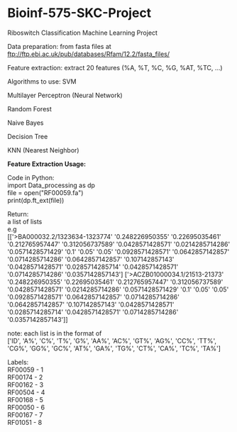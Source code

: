 # Bioinf-575-SKC-Project
Riboswitch Classification Machine Learning Project

Data preparation: from fasta files at ftp://ftp.ebi.ac.uk/pub/databases/Rfam/12.2/fasta_files/

Feature extraction: extract 20 features (%A, %T, %C, %G, %AT, %TC, ...)

Algorithms to use:
SVM

Multilayer Perceptron (Neural Network)

Random Forest

Naive Bayes

Decision Tree

KNN (Nearest Neighbor)



**Feature Extraction Usage:**

Code in Python:  
import Data_processing as dp  
file = open("RF00059.fa")  
print(dp.ft_ext(file))  

Return:  
a list of lists  
e.g    
[['>BA000032.2/1323634-1323774' '0.248226950355' '0.22695035461'
  '0.212765957447' '0.312056737589' '0.0428571428571' '0.0214285714286'
  '0.0571428571429' '0.1' '0.05' '0.05' '0.0928571428571' '0.0642857142857'
  '0.0714285714286' '0.0642857142857' '0.107142857143' '0.0428571428571'
  '0.0285714285714' '0.0428571428571' '0.0714285714286' '0.0357142857143']
 ['>ACZB01000034.1/21513-21373' '0.248226950355' '0.22695035461'
  '0.212765957447' '0.312056737589' '0.0428571428571' '0.0214285714286'
  '0.0571428571429' '0.1' '0.05' '0.05' '0.0928571428571' '0.0642857142857'
  '0.0714285714286' '0.0642857142857' '0.107142857143' '0.0428571428571'
  '0.0285714285714' '0.0428571428571' '0.0714285714286' '0.0357142857143']]  

note: each list is in the format of  
['ID', 'A%', 'C%', 'T%', 'G%', 'AA%', 'AC%', 'GT%', 'AG%', 'CC%', 'TT%', 'CG%', 'GG%', 'GC%', 'AT%', 'GA%', 'TG%', 'CT%', 'CA%', 'TC%', 'TA%']  

Labels:  
RF00059 - 1   
RF00174 - 2   
RF00162 - 3   
RF00504 - 4  
RF00168 - 5  
RF00050 - 6  
RF00167 - 7  
RF01051 - 8  

